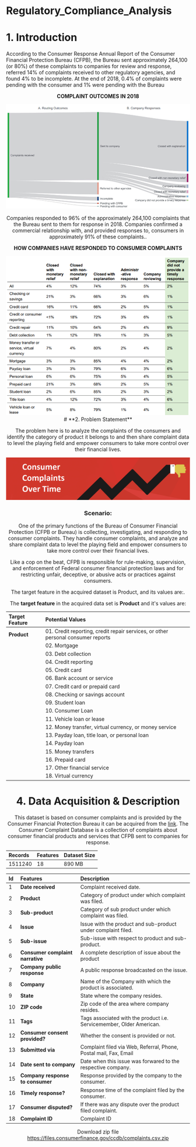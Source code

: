 # Regulatory_Compliance_Analysis
<a id = Section1></a>
# **1. Introduction**

According to the Consumer Response Annual Report of the Consumer Financial Protection Bureau (CFPB), the Bureau sent approximately 264,100 (or 80%) of these complaints to companies for review and response, referred 14% of complaints received to other regulatory agencies, and found 4% to be incomplete. At the end of 2018, 0.4% of complaints were pending with the consumer and 1% were pending with the Bureau
**<center>COMPLAINT OUTCOMES IN 2018<center></center>**
<center><img src = "https://raw.githubusercontent.com/insaid2018/Domain_Case_Studies/master/Finance/Customer%20Compalints%20Analysis%201.png"></center>

Companies responded to 96% of the approximately 264,100 complaints that the Bureau sent to them for response in 2018. Companies confirmed a commercial relationship with, and provided responses to, consumers in approximately 91% of these complaints.. 

**<center>HOW COMPANIES HAVE RESPONDED TO CONSUMER COMPLAINTS</center>**
<center><img src = "https://raw.githubusercontent.com/insaid2018/Domain_Case_Studies/master/Finance/Customer%20Complaints%20Analysis%202.png"></center>
<a id = Section2></a>
# **2. Problem Statement**

The problem here is to analyze the complaints of the consumers and identify the category of product it belongs to and then share complaint data to level the playing field and empower consumers to take more control over their financial lives.

<center><img src = "https://raw.githubusercontent.com/insaid2018/Domain_Case_Studies/master/Finance/Customer%20Complaints%20Analysis%203.png"></center>

**<h3>Scenario:</h3>**

One of the primary functions of the Bureau of Consumer Financial Protection (CFPB or Bureau) is collecting, investigating, and responding to consumer complaints. They handle consumer complaints, and analyze and share complaint data to level the playing field and empower consumers to take more control over their financial lives.

Like a cop on the beat, CFPB is responsible for rule-making, supervision, and enforcement of Federal consumer financial protection laws and for restricting unfair, deceptive, or abusive acts or practices against consumers.

The target feature in the acquired dataset is Product, and its values are:.

The **target feature** in the acquired data set is **Product** and it's values are:

|Target Feature|Potential Values|
| :-- | :-- |
|**Product**|01. Credit reporting, credit repair services, or other personal consumer reports|
||02. Mortgage|
||03. Debt collection|
||04. Credit reporting|
||05. Credit card|
||06. Bank account or service|
||07. Credit card or prepaid card|
||08. Checking or savings account|
||09. Student loan|
||10. Consumer Loan|
||11. Vehicle loan or lease|
||12. Money transfer, virtual currency, or money service|
||13. Payday loan, title loan, or personal loan|
||14. Payday loan|
||15. Money transfers|
||16. Prepaid card|
||17. Other financial service|
||18. Virtual currency|

<a id=Section4></a>
# **4. Data Acquisition & Description**

This dataset is based on consumer complaints and is provided by the Consumer Financial Protection Bureau it can be acquired from the <a href="https://www.consumerfinance.gov/data-research/consumer-complaints/">link</a>. The Consumer Complaint Database is a collection of complaints about consumer financial products and services that CFPB sent to companies for response.

| Records | Features | Dataset Size |
| :-- | :-- | :-- |
| 1511240 | 18 | 890 MB|

| Id | Features | Description |
| :--| :--| :--|
|1|**Date received**|Complaint received date.|
|2|**Product**|Category of product under which complaint was filed.|
|3|**Sub-product**|Category of sub product under which complaint was filed.|
|4|**Issue**|Issue with the product and sub-product under complaint filed.|
|5|**Sub-issue**|Sub-issue with respect to product and sub-product.|
|6|**Consumer complaint narrative**|A complete description of issue about the product|
|7|**Company public response**|A public response broadcasted on the issue.|
|8|**Company**|Name of the Company with which the product is associated.|
|9|**State**|State where the company resides.|
|10|**ZIP code**|Zip code of the area where company resides.|
|11|**Tags**|Tags associated with the product i.e. Servicemember, Older American.|
|12|**Consumer consent provided?**|Whether the consent is provided or not.|
|13|**Submitted via**|Complaint filed via Web, Referral, Phone, Postal mail, Fax, Email|
|14|**Date sent to company**|Date when this issue was forwared to the respective company.|
|15|**Company response to consumer**|Response provided by the company to the consumer.|
|16|**Timely response?**|Response time of the complaint filed by the consumer.|
|17|**Consumer disputed?**|If there was any dispute over the product filed complaint.|
|18|**Complaint ID**| Complaint ID|

Download zip file
https://files.consumerfinance.gov/ccdb/complaints.csv.zip




